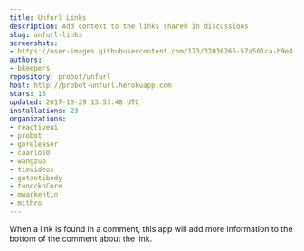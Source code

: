```yaml
---
title: Unfurl Links
description: Add context to the links shared in discussions
slug: unfurl-links
screenshots:
- https://user-images.githubusercontent.com/173/32036265-57a501ca-b9e4-11e7-9db3-52374fb7290c.png
authors:
- bkeepers
repository: probot/unfurl
host: http://probot-unfurl.herokuapp.com
stars: 13
updated: 2017-10-29 13:53:48 UTC
installations: 23
organizations:
- reactiveui
- probot
- goreleaser
- caarlos0
- wangzuo
- timvideos
- getantibody
- tunnckoCore
- mwarkentin
- mithro
---
```


When a link is found in a comment, this app will add more information to the bottom of the comment about the link.
